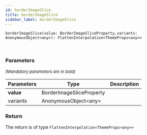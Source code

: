 ```yaml
---
id: borderImageSlice
title: borderImageSlice
sidebar_label: borderImageSlice
---
```


```tsx
borderImageSlice(value: BorderImageSliceProperty,variants: AnonymousObject<any>): FlattenInterpolation<ThemeProps<any>>
```
<br/>



### Parameters

<font size="2"><i>(Mandatory parameters are in bold)</i></font>

| Parameters | Type | Description |
| --------- | ---- | ----------- |
| **value** | BorderImageSliceProperty |  |
| variants | AnonymousObject<any\> |  |


### Return



The return is of type <code>FlattenInterpolation<ThemeProps<any\>\></code>